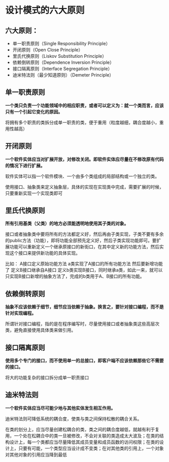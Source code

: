 # 设计模式的六大原则

## 六大原则：
- 单一职责原则（Single Responsibility Principle）
- 开闭原则（Open Close Principle）
- 里氏代换原则（Liskov Substitution Principle）
- 依赖倒转原则（Dependence Inversion Principle）
- 接口隔离原则（Interface Segregation Principle）
- 迪米特法则（最少知道原则）（Demeter Principle）
## 单一职责原则
**一个类只负责一个功能领域中的相应职责，或者可以定义为：就一个类而言，应该只有一个引起它变化的原因。**

将拥有多个职责的类拆分成单一职责的类，便于重用（粒度越细，耦合度越小，重用性越高）
## 开闭原则
**一个软件实体应当对扩展开放，对修改关闭。即软件实体应尽量在不修改原有代码的情况下进行扩展。**

软件实体可以指一个软件模块、一个由多个类组成的局部结构或一个独立的类。

使用接口、抽象类来定义抽象层，具体的实现在实现类中完成，需要扩展的时候，只要重新实现一个实现类即可
## 里氏代换原则
**所有引用基类（父类）的地方必须能透明地使用其子类的对象。**

接口或者抽象类中要将所有的方法都定义好，然后再由子类实现，子类不要有多余的public方法（功能），即将功能全部预先定义好，然后子类实现功能即可。要扩展功能可以重新定义一个继承原接口的新街口，在其中定义新的功能方法，然后实现这个接口来提供新功能的具体实现。

比如：
A接口定义原始功能方法
a类实现了A接口的所有功能方法
然后要新增功能了
定义B接口继承自A接口
定义b类实现B接口，同时继承a类，如此一来，就可以只实现B接口新增的抽象方法了，完成的b类用于A、B接口的所有功能。
## 依赖倒转原则
**抽象不应该依赖于细节，细节应当依赖于抽象。换言之，要针对接口编程，而不是针对实现编程。**

所谓针对接口编程，指的是在程序编写时，尽量使用接口或者抽象类这些高层次类，避免直接使用具体类来做引用。
## 接口隔离原则
**使用多个专门的接口，而不使用单一的总接口，即客户端不应该依赖那些它不需要的接口。**

将大的功能复杂的接口拆分成单一职责接口
## 迪米特法则
**一个软件实体应当尽可能少地与其他实体发生相互作用。**

迪米特法则可降低系统的耦合度，使类与类之间保持松散的耦合关系。

在类的划分上，应当尽量创建松耦合的类，类之间的耦合度越低，就越有利于复用，一个处在松耦合中的类一旦被修改，不会对关联的类造成太大波及；在类的结构设计上，每一个类都应当尽量降低其成员变量和成员函数的访问权限；在类的设计上，只要有可能，一个类型应当设计成不变类；在对其他类的引用上，一个对象对其他对象的引用应当降到最低
